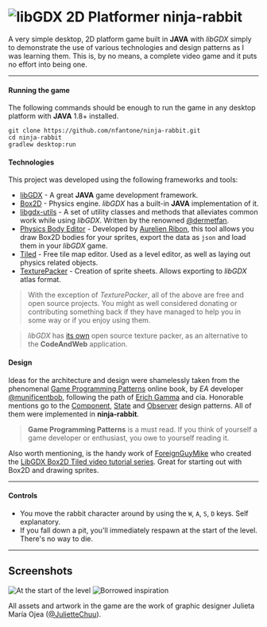 ![libGDX 2D Platformer](https://db.tt/ogB3znYV "rabbit")  ninja-rabbit
==========

A very simple desktop, 2D platform game built in **JAVA** with _libGDX_ simply to demonstrate the use of various technologies and design patterns as I was learning them. This is, by no means, a complete video game and it puts no effort into being one. 

----------

#### Running the game
The following commands should be enough to run the game in any desktop platform with **JAVA** 1.8+ installed.

```
git clone https://github.com/nfantone/ninja-rabbit.git
cd ninja-rabbit
gradlew desktop:run
```

#### Technologies
This project was developed using the following frameworks and tools:

 - [libGDX](http://libgdx.badlogicgames.com/) - A great **JAVA** game development framework.
 - [Box2D](http://box2d.org/) - Physics engine. _libGDX_ has a built-in **JAVA** implementation of it.
 - [libgdx-utils](https://bitbucket.org/dermetfan/libgdx-utils/wiki/Home) - A set of utility classes and methods that alleviates common work while using _libGDX_. Written by the renowned [@dermetfan](https://www.youtube.com/user/dermetfan).
 - [Physics Body Editor](http://www.aurelienribon.com/blog/projects/physics-body-editor/) - Developed by [Aurelien Ribon](http://www.aurelienribon.com/blog/), this tool allows you draw Box2D bodies for your sprites, export the data as `json` and load them in your _libGDX_ game.
 - [Tiled](http://www.mapeditor.org) - Free tile map editor. Used as a level editor, as well as laying out physics related objects.
 - [TexturePacker](https://www.codeandweb.com/texturepacker) - Creation of sprite sheets. Allows exporting to _libGDX_ atlas format.

> With the exception of _TexturePacker_, all of the above are free and open source projects. You might as well considered donating or contributing something back if they have managed to help you in some way or if you enjoy using them. 

> _libGDX_ has [its own](https://github.com/libgdx/libgdx/wiki/Texture-packer) open source texture packer, as an alternative to the **CodeAndWeb** application. 

#### Design
Ideas for the architecture and design were shamelessly taken from the phenomenal [Game Programming Patterns](http://gameprogrammingpatterns.com) online book, by _EA_ developer [@munificentbob](https://twitter.com/intent/user?screen_name=munificentbob), following the path of [Erich Gamma](http://https://en.wikipedia.org/wiki/Erich_Gamma) and cia. Honorable mentions go to the [Component](http://gameprogrammingpatterns.com/component.html), [State](http://gameprogrammingpatterns.com/state.html) and [Observer](http://gameprogrammingpatterns.com/observer.html) design patterns. All of them were implemented in **ninja-rabbit**.

> **Game Programming Patterns** is a must read. If you think of yourself a game developer or enthusiast, you owe to yourself reading it.

Also worth mentioning, is the handy work of [ForeignGuyMike](http://neetlife2.blogspot.com.ar/) who created the [LibGDX Box2D Tiled video tutorial series](http://youtu.be/85A1w1iD2oA?list=PL-2t7SM0vDfdYJ5Pq9vxeivblbZuFvGJK). Great for starting out with Box2D and drawing sprites.

----------

#### Controls


* You move the rabbit character around by using the `W`, `A`, `S`, `D` keys. Self explanatory.
* If you fall down a pit, you'll immediately respawn at the start of the level. There's no way to die. 

------

Screenshots
-----------
![At the start of the level](https://db.tt/Vmbu097w "Screenshot")
![Borrowed inspiration](https://db.tt/X8zrWwCw "Screenshot 2")

All assets and artwork in the game are the work of graphic designer Julieta María Ojea ([@JulietteChuu](https://twitter.com/JulietteChuu)).

